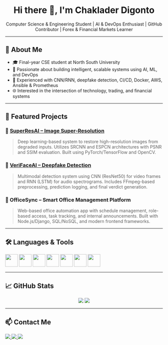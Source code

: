 <h1 align="center">Hi there 👋, I'm Chaklader Digonto</h1>

<p align="center">
  Computer Science & Engineering Student | AI & DevOps Enthusiast | GitHub Contributor | Forex & Financial Markets Learner
</p>

---

## 🧠 About Me

- 🎓 Final-year CSE student at North South University  
- 🤖 Passionate about building intelligent, scalable systems using AI, ML, and DevOps  
- 🧠 Experienced with CNN/RNN, deepfake detection, CI/CD, Docker, AWS, Ansible & Prometheus  
- 🌐 Interested in the intersection of technology, trading, and financial systems  

---

## 🚀 Featured Projects

### 🔹 [SuperResAI – Image Super-Resolution](https://github.com/chaklader17/SuperResAI)
> Deep learning-based system to restore high-resolution images from degraded inputs. Utilizes SRCNN and ESPCN architectures with PSNR and SSIM evaluation. Built using PyTorch/TensorFlow and OpenCV.

### 🔹 [VeriFaceAI – Deepfake Detection](https://github.com/chaklader17/VeriFaceAI)
> Multimodal detection system using CNN (ResNet50) for video frames and RNN (LSTM) for audio spectrograms. Includes FFmpeg-based preprocessing, prediction logging, and final verdict generation.

### 🔹 OfficeSync – Smart Office Management Platform  
> Web-based office automation app with schedule management, role-based access, task tracking, and internal announcements. Built with Node.js/Django, SQL/NoSQL, and modern frontend frameworks.

---

## 🛠️ Languages & Tools

<p align="left">
  <img src="https://cdn.jsdelivr.net/gh/devicons/devicon/icons/java/java-original.svg" width="40" />
  <img src="https://cdn.jsdelivr.net/gh/devicons/devicon/icons/c/c-original.svg" width="40" />
  <img src="https://cdn.jsdelivr.net/gh/devicons/devicon/icons/cplusplus/cplusplus-original.svg" width="40" />
  <img src="https://cdn.jsdelivr.net/gh/devicons/devicon/icons/python/python-original.svg" width="40" />
  <img src="https://cdn.jsdelivr.net/gh/devicons/devicon/icons/docker/docker-original.svg" width="40" />
  <img src="https://cdn.jsdelivr.net/gh/devicons/devicon/icons/ansible/ansible-original.svg" width="40" />
  <img src="https://cdn.jsdelivr.net/gh/devicons/devicon/icons/amazonwebservices/amazonwebservices-original.svg" width="40" />
</p>

---

## 📈 GitHub Stats

<p align="center">
  <img src="https://github-readme-stats.vercel.app/api?username=chaklader17&show_icons=true&theme=tokyonight" />
  <img src="https://github-readme-stats.vercel.app/api/top-langs/?username=chaklader17&layout=compact&theme=tokyonight" />
</p>

---

## 📫 Contact Me

<p align="left">
  <a href="https://www.linkedin.com/in/atique-shahrier-chaklader-942903372/" target="_blank">
    <img src="https://img.shields.io/badge/LinkedIn-blue?style=flat&logo=linkedin" />
  </a>
  <a href="mailto:aschaklader@gmail.com">
    <img src="https://img.shields.io/badge/Gmail-red?style=flat&logo=gmail&logoColor=white" />
  </a>
  <a href="https://github.com/chaklader17" target="_blank">
    <img src="https://img.shields.io/badge/GitHub-100000?style=flat&logo=github&logoColor=white" />
  </a>
</p>
